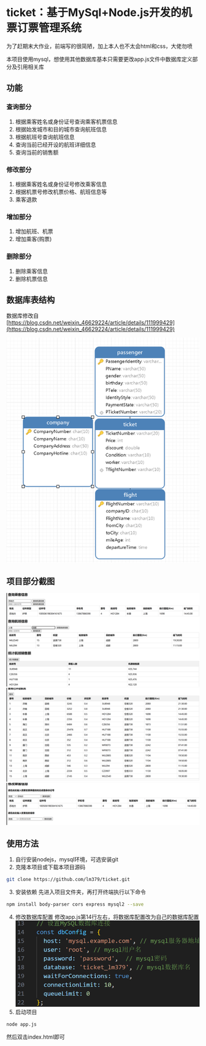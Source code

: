 # ticket：基于MySql+Node.js开发的机票订票管理系统

为了赶期末大作业，前端写的很简陋，加上本人也不太会html和css，大佬勿喷

本项目使用mysql，想使用其他数据库基本只需要更改app.js文件中数据库定义部分及引用相关库

## 功能

### 查询部分

1. 根据乘客姓名或身份证号查询乘客机票信息
2. 根据始发城市和目的城市查询航班信息
3. 根据航班号查询航班信息
4. 查询当前已经开设的航班详细信息
5. 查询当前的销售额

### 修改部分

1. 根据乘客姓名或身份证号修改乘客信息
2. 根据机票号修改机票价格、航班信息等
3. 乘客退款

### 增加部分

1. 增加航班、机票
2. 增加乘客(购票)

### 删除部分

1. 删除乘客信息
2. 删除机票信息

## 数据库表结构

数据库修改自 [https://blog.csdn.net/weixin_46629224/article/details/111999429](https://blog.csdn.net/weixin_46629224/article/details/111999429)

![1718255363815](image/README/1718255363815.png)

## 项目部分截图
![1718256199727](image/README/1718256199727.png)
![1718256222695](image/README/1718256222695.png)
![1718256250557](image/README/1718256250557.png)

## 使用方法
1. 自行安装nodejs，mysql环境，可选安装git
2. 克隆本项目或下载本项目源码
```bash
git clone https://github.com/lm379/ticket.git
```
3. 安装依赖
先进入项目文件夹，再打开终端执行以下命令
```bash
npm install body-parser cors express mysql2 --save
```
4. 修改数据库配置
修改app.js第14行左右，将数据库配置改为自己的数据库配置
![1718256456364](image/README/1718256456364.png)
5. 启动项目
```bash
node app.js
```
然后双击index.html即可